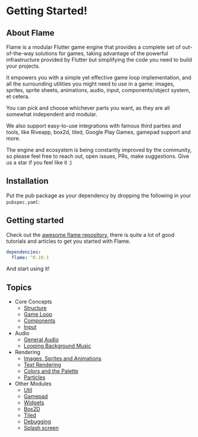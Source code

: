 # Getting Started!

## About Flame

Flame is a modular Flutter game engine that provides a complete set of out-of-the-way solutions for games, taking advantage of the powerful infrastructure provided by Flutter but simplifying the code you need to build your projects.

It empowers you with a simple yet effective game loop implementation, and all the surrounding utilities you might need to use in a game: images, sprites, sprite sheets, animations, audio, input, components/object system, et cetera.

You can pick and choose whichever parts you want, as they are all somewhat independent and modular.

We also support easy-to-use integrations with famous third parties and tools, like Riveapp, box2d, tiled, Google Play Games, gamepad support and more.

The engine and ecosystem is being constantly improved by the community, so please feel free to reach out, open issues, PRs, make suggestions. Give us a star if you feel like it :)

## Installation

Put the pub package as your dependency by dropping the following in your `pubspec.yaml`:

## Getting started

Check out the [awesome flame repository](https://github.com/flame-engine/awesome-flame#articles--tutorials), there is quite a lot of good tutorials and articles to get you started with Flame.


```yaml
dependencies:
  flame: ^0.19.1
```

And start using it!

## Topics

 * Core Concepts
   - [Structure](structure.md)
   - [Game Loop](game.md)
   - [Components](components.md)
   - [Input](input.md)
 * Audio
   - [General Audio](audio.md)
   - [Looping Background Music](bgm.md)
 * Rendering
   - [Images, Sprites and Animations](images.md)
   - [Text Rendering](text.md)
   - [Colors and the Palette](palette.md)
   - [Particles](particles.md)
 * Other Modules
   - [Util](util.md)
   - [Gamepad](gamepad.md)
   - [Widgets](widgets.md)
   - [Box2D](box2d.md)
   - [Tiled](tiled.md)
   - [Debugging](debug.md)
   - [Splash screen](splash_screen.md)
